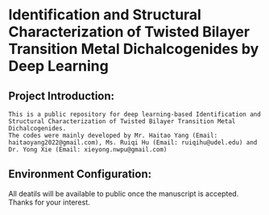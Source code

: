 # Identification and Structural Characterization of Twisted Bilayer Transition Metal Dichalcogenides by Deep Learning
## Project Introduction:
    This is a public repository for deep learning-based Identification and Structural Characterization of Twisted Bilayer Transition Metal Dichalcogenides. 
    The codes were mainly developed by Mr. Haitao Yang (Email: haitaoyang2022@gmail.com), Ms. Ruiqi Hu (Email: ruiqihu@udel.edu) and Dr. Yong Xie (Email: xieyong.nwpu@gmail.com)

## Environment Configuration:

All deatils will be available to public once the manuscript is accepted. Thanks for your interest.

